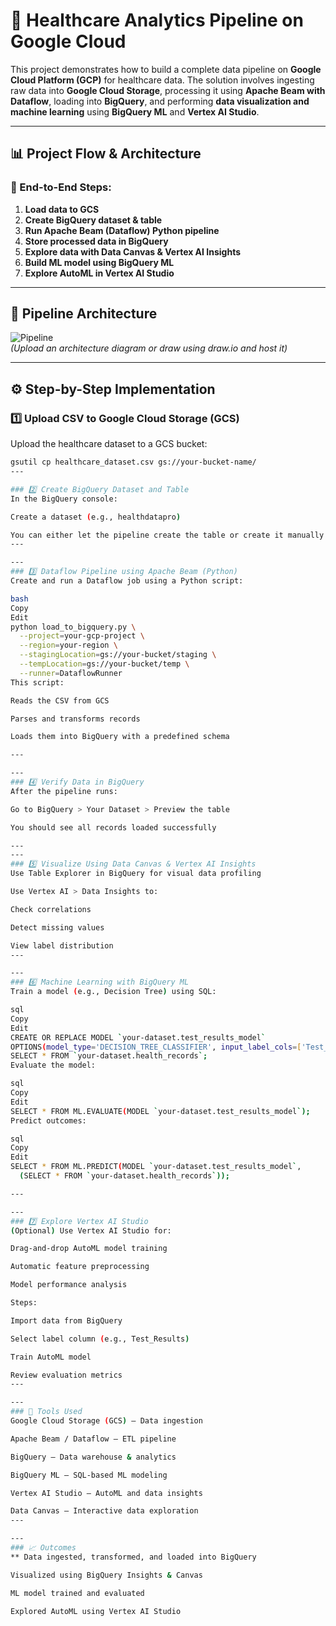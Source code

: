 # 🏥 Healthcare Analytics Pipeline on Google Cloud

This project demonstrates how to build a complete data pipeline on **Google Cloud Platform (GCP)** for healthcare data. The solution involves ingesting raw data into **Google Cloud Storage**, processing it using **Apache Beam with Dataflow**, loading into **BigQuery**, and performing **data visualization and machine learning** using **BigQuery ML** and **Vertex AI Studio**.

---

## 📊 Project Flow & Architecture

### 🔁 End-to-End Steps:
1. **Load data to GCS**
2. **Create BigQuery dataset & table**
3. **Run Apache Beam (Dataflow) Python pipeline**
4. **Store processed data in BigQuery**
5. **Explore data with Data Canvas & Vertex AI Insights**
6. **Build ML model using BigQuery ML**
7. **Explore AutoML in Vertex AI Studio**

---

## 📌 Pipeline Architecture

![Pipeline](https://your-image-link.com/pipeline-diagram.png)  
*(Upload an architecture diagram or draw using draw.io and host it)*

---

## ⚙️ Step-by-Step Implementation

### 1️⃣ Upload CSV to Google Cloud Storage (GCS)
Upload the healthcare dataset to a GCS bucket:
```bash
gsutil cp healthcare_dataset.csv gs://your-bucket-name/
---

### 2️⃣ Create BigQuery Dataset and Table
In the BigQuery console:

Create a dataset (e.g., healthdatapro)

You can either let the pipeline create the table or create it manually based on your schema.
---

---
### 3️⃣ Dataflow Pipeline using Apache Beam (Python)
Create and run a Dataflow job using a Python script:

bash
Copy
Edit
python load_to_bigquery.py \
  --project=your-gcp-project \
  --region=your-region \
  --stagingLocation=gs://your-bucket/staging \
  --tempLocation=gs://your-bucket/temp \
  --runner=DataflowRunner
This script:

Reads the CSV from GCS

Parses and transforms records

Loads them into BigQuery with a predefined schema

---

---
### 4️⃣ Verify Data in BigQuery
After the pipeline runs:

Go to BigQuery > Your Dataset > Preview the table

You should see all records loaded successfully

---
---
### 5️⃣ Visualize Using Data Canvas & Vertex AI Insights
Use Table Explorer in BigQuery for visual data profiling

Use Vertex AI > Data Insights to:

Check correlations

Detect missing values

View label distribution
---

---
### 6️⃣ Machine Learning with BigQuery ML
Train a model (e.g., Decision Tree) using SQL:

sql
Copy
Edit
CREATE OR REPLACE MODEL `your-dataset.test_results_model`
OPTIONS(model_type='DECISION_TREE_CLASSIFIER', input_label_cols=['Test_Results']) AS
SELECT * FROM `your-dataset.health_records`;
Evaluate the model:

sql
Copy
Edit
SELECT * FROM ML.EVALUATE(MODEL `your-dataset.test_results_model`);
Predict outcomes:

sql
Copy
Edit
SELECT * FROM ML.PREDICT(MODEL `your-dataset.test_results_model`, 
  (SELECT * FROM `your-dataset.health_records`));

---

---
### 7️⃣ Explore Vertex AI Studio
(Optional) Use Vertex AI Studio for:

Drag-and-drop AutoML model training

Automatic feature preprocessing

Model performance analysis

Steps:

Import data from BigQuery

Select label column (e.g., Test_Results)

Train AutoML model

Review evaluation metrics
---

---
### 🚀 Tools Used
Google Cloud Storage (GCS) – Data ingestion

Apache Beam / Dataflow – ETL pipeline

BigQuery – Data warehouse & analytics

BigQuery ML – SQL-based ML modeling

Vertex AI Studio – AutoML and data insights

Data Canvas – Interactive data exploration
---

---
### 📈 Outcomes
** Data ingested, transformed, and loaded into BigQuery

Visualized using BigQuery Insights & Canvas

ML model trained and evaluated

Explored AutoML using Vertex AI Studio

